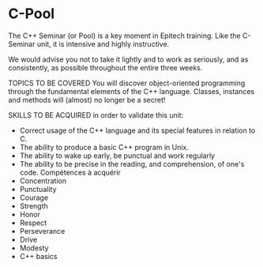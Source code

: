 # C-Pool
The C++ Seminar (or Pool) is a key moment in Epitech training. 
Like the C-Seminar unit, it is intensive and highly instructive.

We would advise you not to take it lightly and to work as seriously, and as consistently, as possible throughout the entire three weeks.

TOPICS TO BE COVERED 
You will discover object-oriented programming through the fundamental elements of the C++ language. Classes, instances and methods will (almost) no longer be a secret! 

SKILLS TO BE ACQUIRED in order to validate this unit:
- Correct usage of the C++ language and its special features in relation to C.
- The ability  to produce a basic C++ program in Unix.
- The ability to wake up early, be punctual and work regularly
- The ability to be precise in the reading, and comprehension, of one's code.
Compétences à acquérir
- Concentration
- Punctuality
- Courage
- Strength
- Honor
- Respect
- Perseverance
- Drive
- Modesty
- C++ basics

